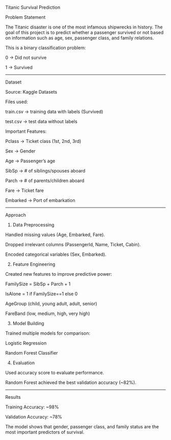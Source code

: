 Titanic Survival Prediction

Problem Statement

The Titanic disaster is one of the most infamous shipwrecks in history.
The goal of this project is to predict whether a passenger survived or not based on information such as age, sex, passenger class, and family relations.

This is a binary classification problem:

0 → Did not survive

1 → Survived



---

Dataset

Source: Kaggle Datasets

Files used:

train.csv → training data with labels (Survived)

test.csv → test data without labels



Important Features:

Pclass → Ticket class (1st, 2nd, 3rd)

Sex → Gender

Age → Passenger’s age

SibSp → # of siblings/spouses aboard

Parch → # of parents/children aboard

Fare → Ticket fare

Embarked → Port of embarkation



---

Approach

1. Data Preprocessing

Handled missing values (Age, Embarked, Fare).

Dropped irrelevant columns (PassengerId, Name, Ticket, Cabin).

Encoded categorical variables (Sex, Embarked).


2. Feature Engineering

Created new features to improve predictive power:

FamilySize = SibSp + Parch + 1

IsAlone = 1 if FamilySize==1 else 0

AgeGroup (child, young adult, adult, senior)

FareBand (low, medium, high, very high)



3. Model Building

Trained multiple models for comparison:

Logistic Regression

Random Forest Classifier


4. Evaluation

Used accuracy score to evaluate performance.

Random Forest achieved the best validation accuracy (~82%).



---

Results

Training Accuracy: ~98%

Validation Accuracy: ~78%


The model shows that gender, passenger class, and family status are the most important predictors of survival.
